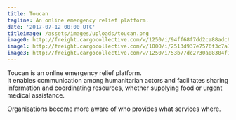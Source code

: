 ```yaml
---
title: Toucan
tagline: An online emergency relief platform. 
date: '2017-07-12 00:00 UTC'
titleimage: /assets/images/uploads/toucan.png
image0: http://freight.cargocollective.com/w/1250/i/94ff68f7dd2ca88adc6d27e85fb57654fe200a7471ee093a65c3cd755cfae149/4853101503_fabfa91349_o.jpg
image1: http://freight.cargocollective.com/w/1000/i/2513d937e7576f3c7a71bdfd1d15a82b156e3b5425b2b1d8519d4cee598a1bf2/tumblr_ofy6xbMJmJ1vjn0soo1_1280.jpg
image3: http://freight.cargocollective.com/w/1250/i/53b77dc2730a08304f147d31acf20813734c5a5773f9db2f6ac430dea5fd05f0/52.jpg
---
```

Toucan is an online emergency relief platform.  
It enables communication among humanitarian actors and facilitates sharing information and coordinating resources, whether supplying food or urgent medical assistance.

Organisations become more aware of who provides what services where.


